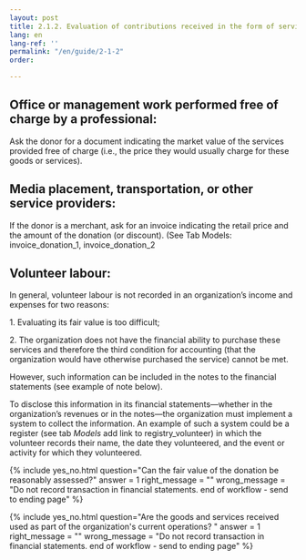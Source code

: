 ```yaml
---
layout: post
title: 2.1.2. Evaluation of contributions received in the form of services
lang: en
lang-ref: ''
permalink: "/en/guide/2-1-2"
order: 

---
```

## Office or management work performed free of charge by a professional:

Ask the donor for a document indicating the market value of the services provided free of charge (i.e., the price they would usually charge for these goods or services).

## Media placement, transportation, or other service providers:

If the donor is a merchant, ask for an invoice indicating the retail price and the amount of the donation (or discount). (See Tab Models: invoice_donation_1, invoice_donation_2

## Volunteer labour:

In general, volunteer labour is not recorded in an organization’s income and expenses for two reasons:

1\. Evaluating its fair value is too difficult;

2\. The organization does not have the financial ability to purchase these services and therefore the third condition for accounting (that the organization would have otherwise purchased the service) cannot be met.

However, such information can be included in the notes to the financial statements (see example of note below).

To disclose this information in its financial statements—whether in the organization’s revenues or in the notes—the organization must implement a system to collect the information. An example of such a system could be a register (see tab _Models_ add link to registry_volunteer) in which the volunteer records their name, the date they volunteered, and the event or activity for which they volunteered.

{% include yes_no.html
question="Can the fair value of the donation be reasonably assessed?"
answer = 1
right_message = ""
wrong_message = "Do not record transaction in financial statements. end of workflow - send to ending page"
%}

{% include yes_no.html
question="Are the goods and services received used as part of the organization's current operations? "
answer = 1
right_message = ""
wrong_message = "Do not record transaction in financial statements. end of workflow - send to ending page"
%}